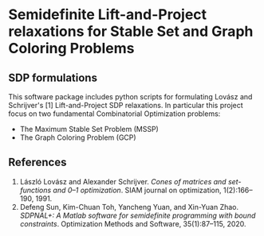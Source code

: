 # Semidefinite Lift-and-Project relaxations for Stable Set and Graph Coloring Problems
SDP formulations
---------------------------------------------------------------------------------
This software package includes python scripts for formulating Lov&aacute;sz and Schrijver's [1] Lift-and-Project SDP relaxations. In particular this project focus on two fundamental Combinatorial Optimization problems:

 * The Maximum Stable Set Problem (MSSP)
 * The Graph Coloring Problem (GCP)



## References
 1. L&aacute;szl&oacute; Lov&aacute;sz and Alexander Schrijver. *Cones of matrices and set-functions and 0–1 optimization*. SIAM journal on optimization, 1(2):166–190, 1991.
 2. Defeng Sun, Kim-Chuan Toh, Yancheng Yuan, and Xin-Yuan Zhao. *SDPNAL+: A Matlab software for semidefinite programming with bound constraints*. Optimization Methods and Software, 35(1):87–115, 2020.
